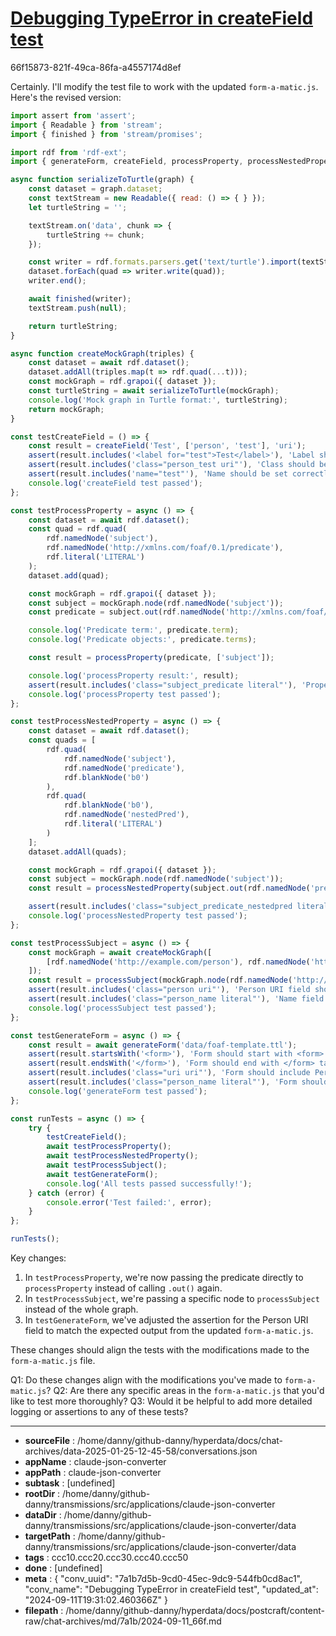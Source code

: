 # [Debugging TypeError in createField test](https://claude.ai/chat/7a1b7d5b-9cd0-45ec-9dc9-544fb0cd8ac1)

66f15873-821f-49ca-86fa-a4557174d8ef

 Certainly. I'll modify the test file to work with the updated `form-a-matic.js`. Here's the revised version:

```javascript
import assert from 'assert';
import { Readable } from 'stream';
import { finished } from 'stream/promises';

import rdf from 'rdf-ext';
import { generateForm, createField, processProperty, processNestedProperty, processSubject } from './form-a-matic.js';

async function serializeToTurtle(graph) {
    const dataset = graph.dataset;
    const textStream = new Readable({ read: () => { } });
    let turtleString = '';

    textStream.on('data', chunk => {
        turtleString += chunk;
    });

    const writer = rdf.formats.parsers.get('text/turtle').import(textStream);
    dataset.forEach(quad => writer.write(quad));
    writer.end();

    await finished(writer);
    textStream.push(null);

    return turtleString;
}

async function createMockGraph(triples) {
    const dataset = await rdf.dataset();
    dataset.addAll(triples.map(t => rdf.quad(...t)));
    const mockGraph = rdf.grapoi({ dataset });
    const turtleString = await serializeToTurtle(mockGraph);
    console.log('Mock graph in Turtle format:', turtleString);
    return mockGraph;
}

const testCreateField = () => {
    const result = createField('Test', ['person', 'test'], 'uri');
    assert(result.includes('<label for="test">Test</label>'), 'Label should be created correctly');
    assert(result.includes('class="person_test uri"'), 'Class should be set correctly');
    assert(result.includes('name="test"'), 'Name should be set correctly');
    console.log('createField test passed');
};

const testProcessProperty = async () => {
    const dataset = await rdf.dataset();
    const quad = rdf.quad(
        rdf.namedNode('subject'),
        rdf.namedNode('http://xmlns.com/foaf/0.1/predicate'),
        rdf.literal('LITERAL')
    );
    dataset.add(quad);

    const mockGraph = rdf.grapoi({ dataset });
    const subject = mockGraph.node(rdf.namedNode('subject'));
    const predicate = subject.out(rdf.namedNode('http://xmlns.com/foaf/0.1/predicate'));

    console.log('Predicate term:', predicate.term);
    console.log('Predicate objects:', predicate.terms);

    const result = processProperty(predicate, ['subject']);

    console.log('processProperty result:', result);
    assert(result.includes('class="subject_predicate literal"'), 'Property should be processed correctly');
    console.log('processProperty test passed');
};

const testProcessNestedProperty = async () => {
    const dataset = await rdf.dataset();
    const quads = [
        rdf.quad(
            rdf.namedNode('subject'),
            rdf.namedNode('predicate'),
            rdf.blankNode('b0')
        ),
        rdf.quad(
            rdf.blankNode('b0'),
            rdf.namedNode('nestedPred'),
            rdf.literal('LITERAL')
        )
    ];
    dataset.addAll(quads);

    const mockGraph = rdf.grapoi({ dataset });
    const subject = mockGraph.node(rdf.namedNode('subject'));
    const result = processNestedProperty(subject.out(rdf.namedNode('predicate')), ['subject', 'predicate']);

    assert(result.includes('class="subject_predicate_nestedpred literal"'), 'Nested property should be processed correctly');
    console.log('processNestedProperty test passed');
};

const testProcessSubject = async () => {
    const mockGraph = await createMockGraph([
        [rdf.namedNode('http://example.com/person'), rdf.namedNode('http://xmlns.com/foaf/0.1/name'), rdf.literal('LITERAL')]
    ]);
    const result = processSubject(mockGraph.node(rdf.namedNode('http://example.com/person')));
    assert(result.includes('class="person uri"'), 'Person URI field should be created');
    assert(result.includes('class="person_name literal"'), 'Name field should be created');
    console.log('processSubject test passed');
};

const testGenerateForm = async () => {
    const result = await generateForm('data/foaf-template.ttl');
    assert(result.startsWith('<form>'), 'Form should start with <form> tag');
    assert(result.endsWith('</form>'), 'Form should end with </form> tag');
    assert(result.includes('class="uri uri"'), 'Form should include Person URI field');
    assert(result.includes('class="person_name literal"'), 'Form should include Name field');
    console.log('generateForm test passed');
};

const runTests = async () => {
    try {
        testCreateField();
        await testProcessProperty();
        await testProcessNestedProperty();
        await testProcessSubject();
        await testGenerateForm();
        console.log('All tests passed successfully!');
    } catch (error) {
        console.error('Test failed:', error);
    }
};

runTests();
```

Key changes:

1. In `testProcessProperty`, we're now passing the predicate directly to `processProperty` instead of calling `.out()` again.
2. In `testProcessSubject`, we're passing a specific node to `processSubject` instead of the whole graph.
3. In `testGenerateForm`, we've adjusted the assertion for the Person URI field to match the expected output from the updated `form-a-matic.js`.

These changes should align the tests with the modifications made to the `form-a-matic.js` file. 

Q1: Do these changes align with the modifications you've made to `form-a-matic.js`?
Q2: Are there any specific areas in the `form-a-matic.js` that you'd like to test more thoroughly?
Q3: Would it be helpful to add more detailed logging or assertions to any of these tests?

---

* **sourceFile** : /home/danny/github-danny/hyperdata/docs/chat-archives/data-2025-01-25-12-45-58/conversations.json
* **appName** : claude-json-converter
* **appPath** : claude-json-converter
* **subtask** : [undefined]
* **rootDir** : /home/danny/github-danny/transmissions/src/applications/claude-json-converter
* **dataDir** : /home/danny/github-danny/transmissions/src/applications/claude-json-converter/data
* **targetPath** : /home/danny/github-danny/transmissions/src/applications/claude-json-converter/data
* **tags** : ccc10.ccc20.ccc30.ccc40.ccc50
* **done** : [undefined]
* **meta** : {
  "conv_uuid": "7a1b7d5b-9cd0-45ec-9dc9-544fb0cd8ac1",
  "conv_name": "Debugging TypeError in createField test",
  "updated_at": "2024-09-11T19:31:02.460366Z"
}
* **filepath** : /home/danny/github-danny/hyperdata/docs/postcraft/content-raw/chat-archives/md/7a1b/2024-09-11_66f.md